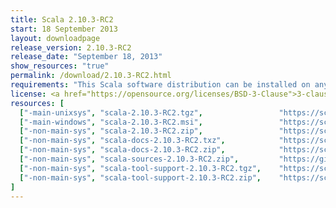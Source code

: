 ```yaml
---
title: Scala 2.10.3-RC2
start: 18 September 2013
layout: downloadpage
release_version: 2.10.3-RC2
release_date: "September 18, 2013"
show_resources: "true"
permalink: /download/2.10.3-RC2.html
requirements: "This Scala software distribution can be installed on any Unix-like or Windows system. It requires the Java Runtime Environment, version 1.6 or later, which can be downloaded from <a href='https://www.java.com/'>java.com</a>."
license: <a href="https://opensource.org/licenses/BSD-3-Clause">3-clause BSD license</a>
resources: [
  ["-main-unixsys", "scala-2.10.3-RC2.tgz",                 "https://scala-lang.org/files/archive/scala-2.10.3-RC2.tgz",                           "Mac OS X, Unix, Cygwin",     "20 MB"],
  ["-main-windows", "scala-2.10.3-RC2.msi",                 "https://scala-lang.org/files/archive/scala-2.10.3-RC2.msi",                           "Windows (msi installer)",    "60 MB"],
  ["-non-main-sys", "scala-2.10.3-RC2.zip",                 "https://scala-lang.org/files/archive/scala-2.10.3-RC2.zip",                           "Windows",                    "29 MB"],
  ["-non-main-sys", "scala-docs-2.10.3-RC2.txz",            "https://scala-lang.org/files/archive/scala-docs-2.10.3-RC2.txz",                      "API docs",                   "4 MB"],
  ["-non-main-sys", "scala-docs-2.10.3-RC2.zip",            "https://scala-lang.org/files/archive/scala-docs-2.10.3-RC2.zip",                      "API docs",                   "33 MB"],
  ["-non-main-sys", "scala-sources-2.10.3-RC2.zip",         "https://github.com/scala/scala/archive/v2.10.3-RC2.tar.gz",     "sources",                    ""],
  ["-non-main-sys", "scala-tool-support-2.10.3-RC2.tgz",    "https://scala-lang.org/files/archive/scala-tool-support-2.10.3-RC2.tgz",              "Scala Tool Support (tgz)",   "25 KB"],
  ["-non-main-sys", "scala-tool-support-2.10.3-RC2.zip",    "https://scala-lang.org/files/archive/scala-tool-support-2.10.3-RC2.zip",              "Scala Tool Support (zip)",   "46 KB"]
]
---
```


